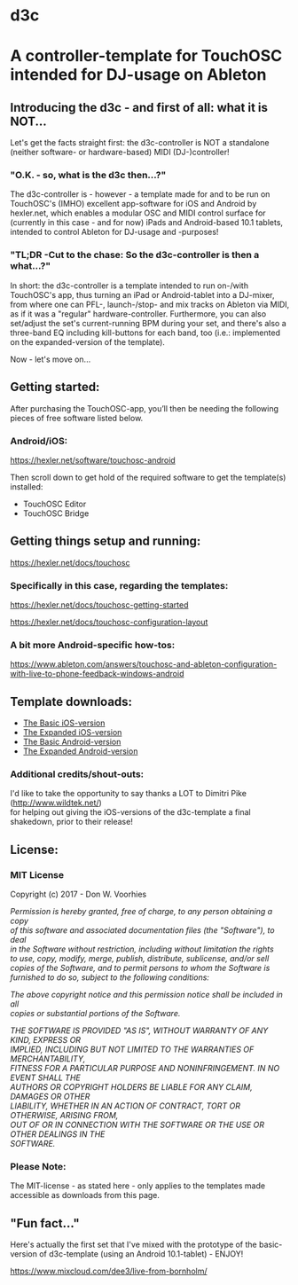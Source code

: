 # d3c
<h1>A controller-template for TouchOSC intended for DJ-usage on Ableton</h1>

<h2>Introducing the d3c - and first of all: what it is NOT...</h2>
<p>Let's get the facts straight first: the d3c-controller is NOT a standalone (neither software- or hardware-based) MIDI (DJ-)controller!</p>

<h3>"O.K. - so, what is the d3c then...?"</h3>
<p>The d3c-controller is - however - a template made for and to be run on TouchOSC's (IMHO) excellent app-software for iOS and Android by hexler.net, which enables a modular OSC and MIDI control surface for (currently in this case - and for now) iPads and Android-based 10.1 tablets, intended to control Ableton for DJ-usage and -purposes!</p>

<h3>"TL;DR -Cut to the chase: So the d3c-controller is then a what...?"</h3>
<p>In short: the d3c-controller is a template intended to run on-/with TouchOSC's app, thus turning an iPad or Android-tablet into a DJ-mixer, from where one can PFL-, launch-/stop- and mix tracks on Ableton via MIDI, as if it was a "regular" hardware-controller.
Furthermore, you can also set/adjust the set's current-running BPM during your set, and there's also a three-band EQ including kill-buttons for each band, too (i.e.: implemented on the expanded-version of the template).</p>

<p>Now - let's move on...</p>

<h2>Getting started:</h2>

After purchasing the TouchOSC-app, you’ll then be needing the following pieces of free software listed below.
<h3>Android/iOS:</h3>
<a href="https://hexler.net/software/touchosc-android" title="Get the additional TouchOSC-software from here..." target="_blank">https://hexler.net/software/touchosc-android</a>

Then scroll down to get hold of the required software to get the template(s) installed: 
<ul>
<li>TouchOSC Editor</li>
<li>TouchOSC Bridge</li>
</ul>

<h2>Getting things setup and running:</h2>

<a href="https://hexler.net/docs/touchosc" title="TouchOSC documnetation" target="_blank">https://hexler.net/docs/touchosc</a>


<h3>Specifically in this case, regarding the templates:</h3>

<a href="https://hexler.net/docs/touchosc-getting-started" title="TouchOSC - Getting Started" target="_blank">https://hexler.net/docs/touchosc-getting-started</a>

<a href="https://hexler.net/docs/touchosc" title="TouchOSC Layout Configuration" target="_blank">https://hexler.net/docs/touchosc-configuration-layout</a>

<h3>A bit more Android-specific how-tos:</h3>

<a href="https://www.ableton.com/answers/touchosc-and-ableton-configuration-with-live-to-phone-feedback-windows-android" title="TouchOSC and Ableton - Android" target="_blank">https://www.ableton.com/answers/touchosc-and-ableton-configuration-with-live-to-phone-feedback-windows-android</a>

<h2>Template downloads:</h2>
<ul>
  <li><a href="https://github.com/donvoorhies/d3c/blob/master/d3c_iOS.touchosc?raw=true">The Basic iOS-version</a></li>
  <li><a href="https://github.com/donvoorhies/d3c/blob/master/d3c-ext_iOS.touchosc?raw=true">The Expanded iOS-version</a></li>
  <li><a href="https://github.com/donvoorhies/d3c/blob/master/d3c_Android.touchosc?raw=true">The Basic Android-version</a></li>
  <li><a href="https://github.com/donvoorhies/d3c/blob/master/d3c-ext_Android.touchosc?raw=true">The Expanded Android-version</a></li>
</ul>

<h3>Additional credits/shout-outs:</h3>
<p>I'd like to take the opportunity to say thanks a LOT to Dimitri Pike (<a href="http://www.wildtek.net/" title="To the Wildtek website" target="_blank">http://www.wildtek.net/</a>)<br>
for helping out giving the iOS-versions of the d3c-template a final shakedown, prior to their release!</p>

<h2>License:</h2>
<h3>MIT License</h3>
<p>Copyright (c) 2017 - Don W. Voorhies</p>

<p><i>Permission is hereby granted, free of charge, to any person obtaining a copy<br>
of this software and associated documentation files (the "Software"), to deal<br>
in the Software without restriction, including without limitation the rights<br>
to use, copy, modify, merge, publish, distribute, sublicense, and/or sell<br>
copies of the Software, and to permit persons to whom the Software is<br>
  furnished to do so, subject to the following conditions:</i></p>

<p><i>The above copyright notice and this permission notice shall be included in all<br>
  copies or substantial portions of the Software.</i></p>

<p><i>THE SOFTWARE IS PROVIDED "AS IS", WITHOUT WARRANTY OF ANY KIND, EXPRESS OR<br>
IMPLIED, INCLUDING BUT NOT LIMITED TO THE WARRANTIES OF MERCHANTABILITY,<br>
FITNESS FOR A PARTICULAR PURPOSE AND NONINFRINGEMENT. IN NO EVENT SHALL THE<br>
AUTHORS OR COPYRIGHT HOLDERS BE LIABLE FOR ANY CLAIM, DAMAGES OR OTHER<br>
LIABILITY, WHETHER IN AN ACTION OF CONTRACT, TORT OR OTHERWISE, ARISING FROM,<br>
OUT OF OR IN CONNECTION WITH THE SOFTWARE OR THE USE OR OTHER DEALINGS IN THE<br>
SOFTWARE.</i></p>

<h3>Please Note:</h3>
<p>The MIT-license - as stated here - only applies to the templates made accessible as downloads from this page.</p> 

<h2>&quot;Fun fact...&quot;</h2>
<p>Here's actually the first set that I've mixed with the prototype of the basic-version of d3c-template (using an Android 10.1-tablet) - ENJOY!</p> <a href="https://www.mixcloud.com/dee3/live-from-bornholm/" title="The Live From An Island set at Mixcloud" target="_blank">https://www.mixcloud.com/dee3/live-from-bornholm/</a>  
